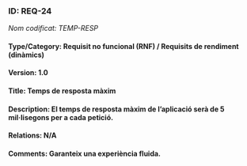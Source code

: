### ID: REQ-24
_Nom codificat: TEMP-RESP_
#### Type/Category: Requisit no funcional (RNF) / Requisits de rendiment (dinàmics)
#### Version: 1.0
#### Title: Temps de resposta màxim
#### Description: El temps de resposta màxim de l’aplicació serà de 5 mil·lisegons per a cada petició.
#### Relations: N/A
#### Comments: Garanteix una experiència fluida.

